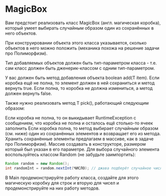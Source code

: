 # MagicBox
Вам предстоит реализовать класс MagicBox (англ. магическая коробка), который умеет выбирать случайным образом один из сохранённых в него объектов.

При конструировании объекта этого класса указывается, сколько объектов в него можно положить (механика похожа на решение задачи про Полиморфизм).

Тип добавляемых объектов должен быть тип-параметром класса - т.е. сам класс должен быть дженерик-классом с одним тип-параметром.

У вас должен быть метод добавления объекта boolean add(T item). Если коробка ещё не полна, то элемент должен в ней сохраниться и метод вернуть true. Если полна, то коробка не должна измениться, а метод должен вернуть false.

Также нужно реализовать метод T pick(), работающий следующим образом:

Если коробка не полна, то он выкидывает RuntimeException с сообщением, что коробка не полна и осталось ещё столько-то ячеек заполнить
Если коробка полна, то метод выбирает случайным образом (см. ниже) один из сохранённых элементов и возвращает его из метода.
Хранить сохранённые элементы предлагаем в массиве, как в задаче про Полиморфизм). Массив создавать в конструкторе, размером который был указан в его параметре. Для выбора случайного элемента воспользуйтесь классом Random (не забудьте заимпортить):
```java
Random random = new Random();
int randomInt = random.nextInt(ЧИСЛО); // джава подберёт случайное число от 0 до ЧИСЛО невключительно
```
В Main продемонстрируйте работу класса, создайте для этого магическую коробку для строк и вторую для чисел и продемонстрируйте на них работу методов.
